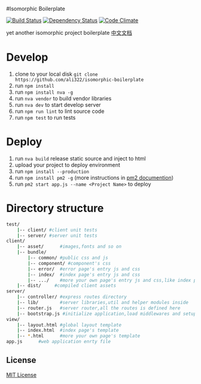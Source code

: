 #Isomorphic Boilerplate

[![Build Status](https://travis-ci.org/ali322/isomorphic-boilerplate.svg)](https://travis-ci.org/ali322/isomorphic-boilerplate)
[![Dependency Status](https://gemnasium.com/ali322/isomorphic-boilerplate.svg)](https://gemnasium.com/ali322/isomorphic-boilerplate)
[![Code Climate](https://codeclimate.com/github/ali322/isomorphic-boilerplate/badges/gpa.svg)](https://codeclimate.com/github/ali322/isomorphic-boilerplate)

yet another isomorphic project boilerplate [中文文档](./README_zh.md)

Develop
===
1. clone to your local disk `git clone https://github.com/ali322/isomorphic-boilerplate`
2. run `npm install`
3. run `npm install nva -g`
4. run `nva vendor` to build vendor libraries
5. run `nva dev` to start develop server
6. run `npm run lint` to lint source code
7. run `npm test` to run tests

Deploy
===
1. run `nva build` release static source and inject to html
2. upload your project to deploy environment
1. run `npm install --production`
2. run `npm install pm2 -g` (more instructions in [pm2 documention](https://github.com/Unitech/PM2))
3. run `pm2 start app.js --name <Project Name>` to deploy

Directory structure
===

```sh
test/
    |-- client/ #client unit tests
    |-- server/ #server unit tests
client/
    |-- asset/      #images,fonts and so on
    |-- bundle/
        |-- common/ #public css and js
        |-- component/ #component's css
        |-- error/  #error page's entry js and css
        |-- index/  #index page's entry js and css
        |-- .../    #more your own page's entry js and css,like index page
    |-- dist/     #compiled client assets
server/
    |-- controller/ #express routes directory
    |-- lib/        #server libraries,util and helper modules inside
    |-- router.js   #server router,all the routes is defined here
    |-- bootstrap.js #initialize application,load middlewares and setup
view/
    |-- layout.html #global layout template
    |-- index.html  #index page's template
    |-- *.html      #more your own page's template
app.js      #web application enrty file
```

## License

[MIT License](http://en.wikipedia.org/wiki/MIT_License)


